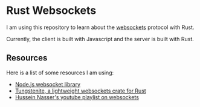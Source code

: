 # Rust Websockets

I am using this repository to learn about the [websockets](https://en.wikipedia.org/wiki/WebSocket) protocol with Rust.

Currently, the client is built with Javascript and the server is built with Rust.

## Resources

Here is a list of some resources I am using:

- [Node.js websocket library](https://github.com/websockets/ws)
- [Tungstenite, a lightweight websockets crate for Rust](https://docs.rs/tungstenite/latest/tungstenite/)
- [Hussein Nasser's youtube playlist on websockets](https://www.youtube.com/watch?v=2Nt-ZrNP22A&list=PLQnljOFTspQUGjfGdg8UvL3D_K9ACL6Qh)

